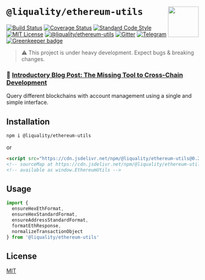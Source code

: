# `@liquality/ethereum-utils` <img align="right" src="https://raw.githubusercontent.com/liquality/chainabstractionlayer/master/liquality-logo.png" height="80px" />


[![Build Status](https://travis-ci.com/liquality/chainabstractionlayer.svg?branch=master)](https://travis-ci.com/liquality/chainabstractionlayer)
[![Coverage Status](https://coveralls.io/repos/github/liquality/chainabstractionlayer/badge.svg?branch=master)](https://coveralls.io/github/liquality/chainabstractionlayer?branch=master)
[![Standard Code Style](https://img.shields.io/badge/codestyle-standard-brightgreen.svg)](https://github.com/standard/standard)
[![MIT License](https://img.shields.io/badge/license-MIT-brightgreen.svg)](../../LICENSE.md)
[![@liquality/ethereum-utils](https://img.shields.io/npm/dt/@liquality/ethereum-utils.svg)](https://npmjs.com/package/@liquality/ethereum-utils)
[![Gitter](https://img.shields.io/gitter/room/liquality/Lobby.svg)](https://gitter.im/liquality/Lobby?source=orgpage)
[![Telegram](https://img.shields.io/badge/chat-on%20telegram-blue.svg)](https://t.me/Liquality) [![Greenkeeper badge](https://badges.greenkeeper.io/liquality/chainabstractionlayer.svg)](https://greenkeeper.io/)

> :warning: This project is under heavy development. Expect bugs & breaking changes.

### :pencil: [Introductory Blog Post: The Missing Tool to Cross-Chain Development](https://medium.com/liquality/the-missing-tool-to-cross-chain-development-2ebfe898efa1)


Query different blockchains with account management using a single and simple interface.


## Installation

```bash
npm i @liquality/ethereum-utils
```

or

```html
<script src="https://cdn.jsdelivr.net/npm/@liquality/ethereum-utils@0.2.0/dist/ethereum-utils.min.js"></script>
<!-- sourceMap at https://cdn.jsdelivr.net/npm/@liquality/ethereum-utils@0.2.0/dist/ethereum-utils.min.js.map -->
<!-- available as window.EthereumUtils -->
```


## Usage

```js
import {
  ensureHexEthFormat,
  ensureHexStandardFormat,
  ensureAddressStandardFormat,
  formatEthResponse,
  normalizeTransactionObject
} from '@liquality/ethereum-utils'
```


## License

[MIT](../../LICENSE.md)
